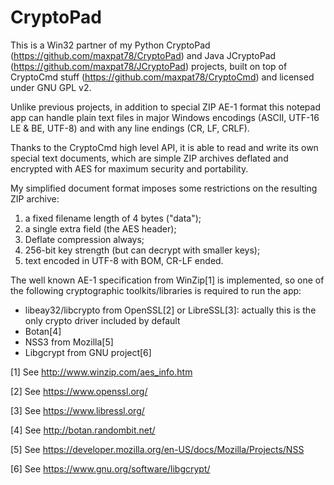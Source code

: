 CryptoPad
=========

This is a Win32 partner of my Python CryptoPad (https://github.com/maxpat78/CryptoPad) and Java JCryptoPad (https://github.com/maxpat78/JCryptoPad) projects, built on top of CryptoCmd stuff (https://github.com/maxpat78/CryptoCmd) and licensed under GNU GPL v2.

Unlike previous projects, in addition to special ZIP AE-1 format this notepad app can handle plain text files in major Windows encodings (ASCII, UTF-16 LE & BE, UTF-8) and with any line endings (CR, LF, CRLF).

Thanks to the CryptoCmd high level API, it is able to read and write its own special text documents, which are simple ZIP archives deflated and encrypted with AES for maximum security and portability.

My simplified document format imposes some restrictions on the resulting ZIP archive:

1. a fixed filename length of 4 bytes ("data");
2. a single extra field (the AES header);
3. Deflate compression always;
4. 256-bit key strength (but can decrypt with smaller keys);
5. text encoded in UTF-8 with BOM, CR-LF ended.

The well known AE-1 specification from WinZip[1] is implemented, so one of the following cryptographic toolkits/libraries is required to run the app:

- libeay32/libcrypto from OpenSSL[2] or LibreSSL[3]: actually this is the only crypto driver included by default
- Botan[4]
- NSS3 from Mozilla[5]
- Libgcrypt from GNU project[6]


[1] See http://www.winzip.com/aes_info.htm

[2] See https://www.openssl.org/

[3] See https://www.libressl.org/

[4] See http://botan.randombit.net/

[5] See https://developer.mozilla.org/en-US/docs/Mozilla/Projects/NSS

[6] See https://www.gnu.org/software/libgcrypt/

